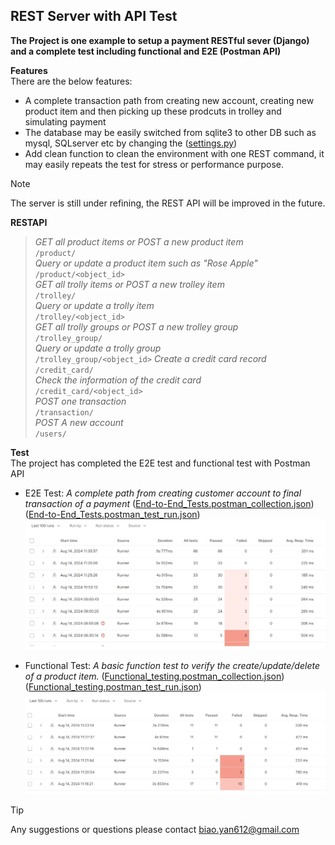 ## REST Server with API Test

**The Project is one example to setup a payment RESTful sever (Django) and a complete test including functional and E2E (Postman API)**

**Features**  
There are the below features:
 - A complete transaction path from creating new account, creating new product item and then picking up these prodcuts in trolley and simulating payment
 - The database may be easily switched from sqlite3 to other DB such as mysql, SQLserver etc by changing the ([settings.py](woolworths_mock/woolworths_mock/settings.py)) 
 - Add clean function to clean the environment with one REST command, it may easily repeats the test for stress or performance purpose.


>[!NOTE]  
>The server is still under refining, the REST API will be improved in the future. 

**RESTAPI**  
> _GET all product items or POST a new product item_  
`/product/`                  
> _Query or update a product item such as "Rose Apple"_  
`/product/<object_id>`  
> _GET all trolly items or POST a new trolley item_        
`/trolley/`              
> _Query or update a trolly item_     
`/trolley/<object_id>`     
> _GET all trolly groups or POST a new trolley group_    
`/trolley_group/`           
> _Query or update a trolly group_   
`/trolley_group/<object_id>` 
> _Create a credit card record_   
`/credit_card/`    
> _Check the information of the credit card_          
`/credit_card/<object_id>`    
> _POST one transaction_    
`/transaction/`       
> _POST A new account_         
`/users/`                     


**Test**  
The project has completed the E2E test and functional test with Postman API
 - E2E Test: _A complete path from creating customer account to final transaction of a payment_  ([End-to-End_Tests.postman_collection.json](postman_api_test/end2end_test/End-to-End_Tests.postman_collection.json)) ([End-to-End_Tests.postman_test_run.json](postman_api_test/end2end_test/End-to-End_Tests.postman_test_run.json))
 ![E2E Test Result](/postman_api_test/end2end_test/e2e_test_result_capture.jpg)
       
 - Functional Test: _A basic function test to verify the create/update/delete of a product item._  ([Functional_testing.postman_collection.json](postman_api_test/functional_api_test/Functional_testing.postman_collection.json)) ([Functional_testing.postman_test_run.json](postman_api_test/functional_api_test/Functional_testing.postman_test_run.json)) 
 ![Functional Test Result](/postman_api_test/functional_api_test/functional_api_test.jpg)

> [!TIP]  
> Any suggestions or questions please contact biao.yan612@gmail.com



